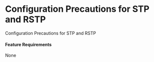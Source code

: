 Configuration Precautions for STP and RSTP
==========================================

Configuration Precautions for STP and RSTP

#### Feature Requirements

None